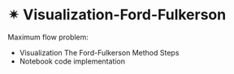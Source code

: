 # ✴ Visualization-Ford-Fulkerson 
Maximum flow problem:
- Visualization The Ford-Fulkerson Method Steps
- Notebook code implementation
